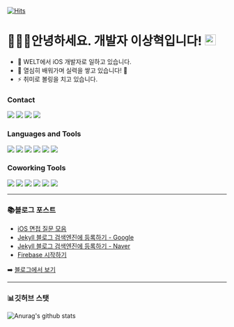 <!--
**sanghyuk-e/sanghyuk-e** is a ✨ _special_ ✨ repository because its `README.md` (this file) appears on your GitHub profile.

Here are some ideas to get you started:

- 🔭 I’m currently working on ...
- 🌱 I’m currently learning ...
- 👯 I’m looking to collaborate on ...
- 🤔 I’m looking for help with ...
- 💬 Ask me about ...
- 📫 How to reach me: ...
- 😄 Pronouns: ...
- ⚡ Fun fact: ...
-->

[![Hits](https://hits.seeyoufarm.com/api/count/incr/badge.svg?url=https%3A%2F%2Fgithub.com%2Fsanghyuk-e%2Fhit-counter&count_bg=%2379C83D&title_bg=%23555555&icon=github.svg&icon_color=%23E7E7E7&title=sanghyuk-e&edge_flat=false)](https://hits.seeyoufarm.com)

# 🧑🏻‍💻안녕하세요. 개발자 이상혁입니다! <a href="https://www.sanghyuk.dev/"><img src="https://media.giphy.com/media/hvRJCLFzcasrR4ia7z/giphy.gif" width="25px"></a>


- 🔭 WELT에서 iOS 개발자로 일하고 있습니다.
- 🌱 열심히 배워가며 실력을 쌓고 있습니다! 🤣
- ⚡ 취미로 볼링을 치고 있습니다.

### Contact

<a href="https://sanghyuk.dev/"><img src="https://img.shields.io/badge/Blog-CC0000?style=flat-square&logo=Jekyll&logoColor=white&link=https://sanghyuk.dev/"/></a>
<a href="https://www.linkedin.com/in/sanghyuk-lee/"><img src="https://img.shields.io/badge/LinkedIn-0077B5?style=flat-square&logo=LinkedIn&logoColor=white&link=https://www.linkedin.com/in/sanghyuk-lee/"/></a>
<a href="https://www.instagram.com/sanghyuk.e/"><img src="https://img.shields.io/badge/Instagram-E4405F?style=flat-square&logo=Instagram&logoColor=white&link=https://www.instagram.com/sanghyuk.e/"/></a>
<a href="mailto:sanghyuk.eee@gmail.com"><img src="https://img.shields.io/badge/Gmail-D14836?style=flat-square&logo=Gmail&logoColor=white&link=mailto:sanghyuk.eee@gmail.com"/></a>

### Languages and Tools

<img src="https://img.shields.io/badge/Swift-FA7343?style=flat-square&logo=Swift&logoColor=white"/> <img src="https://img.shields.io/badge/JSON-000000?style=flat-square&logo=JSON&logoColor=white"/> <img src="https://img.shields.io/badge/JavaScript-F7DF1E?style=flat-square&logo=JavaScript&logoColor=white"/> <img src="https://img.shields.io/badge/HTML5-E34F26?style=flat-square&logo=HTML5&logoColor=white"/> <img src="https://img.shields.io/badge/MySQL-4479A1?style=flat-square&logo=MySQL&logoColor=white"/> <img src="https://img.shields.io/badge/SQLite-003B57?style=flat-square&logo=SQLite&logoColor=white"/>

### Coworking Tools
<img src="https://img.shields.io/badge/Git-F05032?style=flat-square&logo=Git&logoColor=white"/> <img src="https://img.shields.io/badge/GitHub-181717?style=flat-square&logo=GitHub&logoColor=white"/> <img src="https://img.shields.io/badge/Slack-4A154B?style=flat-square&logo=Slack&logoColor=white"/> <img src="https://img.shields.io/badge/Confluence-172B4D?style=flat-square&logo=Confluence&logoColor=white"/> <img src="https://img.shields.io/badge/Jira-0052CC?style=flat-square&logo=Jira&logoColor=white"/> <img src="https://img.shields.io/badge/Figma-F24E1E?style=flat-square&logo=Figma&logoColor=white"/>
<br />

---

### 📚블로그 포스트
<!-- BLOG-POST-LIST:START -->
- [iOS 면접 질문 모음](https://sanghyuk.dev/ios/2/)
- [Jekyll 블로그 검색엔진에 등록하기 - Google](https://sanghyuk.dev/blog/3/)
- [Jekyll 블로그 검색엔진에 등록하기 - Naver](https://sanghyuk.dev/blog/2/)
- [Firebase 시작하기](https://sanghyuk.dev/firebase/1/)
<!-- BLOG-POST-LIST:END -->
➡️ [블로그에서 보기](https://sanghyuk.dev/)

---
### 📊깃허브 스탯

![Anurag's github stats](https://github-readme-stats.vercel.app/api/?username=sanghyuk-e&show_icons=true&title_color=fff&icon_color=79ff97&text_color=9f9f9f&bg_color=151515&hide=prs,issues)
